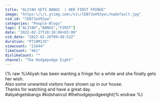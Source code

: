 ```yaml
---
title: "ALIYAH GETS BANGS  | HER FIRST FRINGE"
image: "https:\/\/i.ytimg.com\/vi\/lEB7JwV93yw\/hqdefault.jpg"
vid_id: "lEB7JwV93yw"
categories: "People-Blogs"
tags: ["ALIYAH","BANGS","FIRST"]
date: "2022-02-27T20:38:08+03:00"
vid_date: "2022-02-26T09:48:52Z"
duration: "PT10M13S"
viewcount: "21044"
likeCount: "461"
dislikeCount: ""
channel: "The Hodgepodge Eight"
---
```

{% raw %}Aliyah has been wanting a fringe for a while and she finally gets her wish.<br />Also some unwanted visitors have shown up in our house.<br />Thanks for watching and have a great day.<br />#aliyahgetsbangs #kidshaircut #thehodgepodgeeight{% endraw %}
